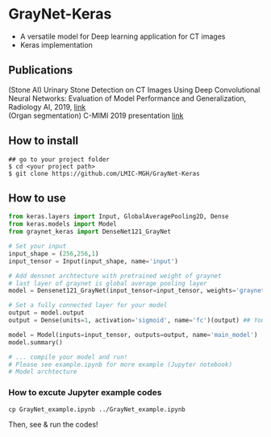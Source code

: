 # GrayNet-Keras
* A versatile model for Deep learning application for CT images
* Keras implementation

## Publications
(Stone AI) Urinary Stone Detection on CT Images Using Deep Convolutional Neural Networks: Evaluation of Model Performance and Generalization, Radiology AI, 2019, [link](https://pubs.rsna.org/doi/10.1148/ryai.2019180066)     
(Organ segmentation) C-MIMI 2019 presentation [link](https://cdn.ymaws.com/siim.org/resource/resmgr/mimi19/oral4/GrayNet_Kim.pdf)  


## How to install
```shell
## go to your project folder
$ cd <your project path>
$ git clone https://github.com/LMIC-MGH/GrayNet-Keras
```
## How to use
```python
from keras.layers import Input, GlobalAveragePooling2D, Dense
from keras.models import Model
from graynet_keras import DenseNet121_GrayNet

# Set your input
input_shape = (256,256,1)
input_tensor = Input(input_shape, name='input')

# Add densnet archtecture with pretrained weight of graynet
# last layer of graynet is global average pooling layer
model = Densenet121_GrayNet(input_tensor=input_tensor, weights='graynet', w_reg=None)

# Set a fully connected layer for your model 
output = model.output
output = Dense(units=1, activation='sigmoid', name='fc')(output) ## Your label

model = Model(inputs=input_tensor, outputs=output, name='main_model')
model.summary()

# ... compile your model and run!
# Please see example.ipynb for more example (Jupyter notebook)
# Model archtecture 
```

### How to excute Jupyter example codes
```shell
cp GrayNet_example.ipynb ../GrayNet_example.ipynb
```
Then, see & run the codes!
